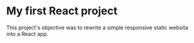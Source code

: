 # My first React project

This project's objective was to rewrite a simple responsive static websita into a React app. 

